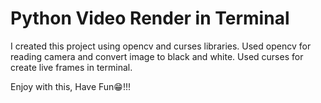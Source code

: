 # Python Video Render in Terminal

I created this project using opencv and curses libraries. Used opencv for reading camera and convert image to black and white. Used curses for create live frames in terminal.

Enjoy with this, Have Fun😁!!!
